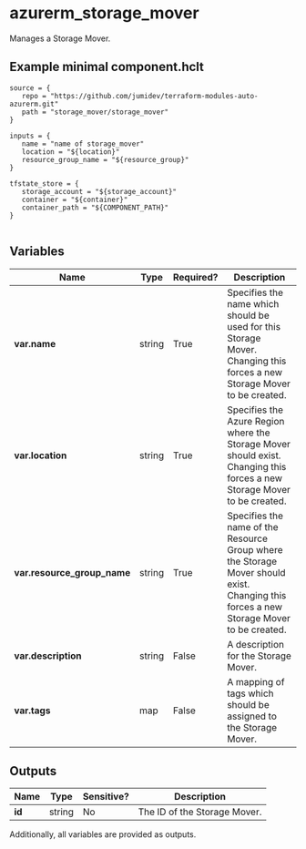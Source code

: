 # azurerm_storage_mover

Manages a Storage Mover.

## Example minimal component.hclt

```hcl
source = {
   repo = "https://github.com/jumidev/terraform-modules-auto-azurerm.git" 
   path = "storage_mover/storage_mover" 
}

inputs = {
   name = "name of storage_mover" 
   location = "${location}" 
   resource_group_name = "${resource_group}" 
}

tfstate_store = {
   storage_account = "${storage_account}" 
   container = "${container}" 
   container_path = "${COMPONENT_PATH}" 
}


```

## Variables

| Name | Type | Required? |  Description |
| ---- | ---- | --------- |  ----------- |
| **var.name** | string | True | Specifies the name which should be used for this Storage Mover. Changing this forces a new Storage Mover to be created. | 
| **var.location** | string | True | Specifies the Azure Region where the Storage Mover should exist. Changing this forces a new Storage Mover to be created. | 
| **var.resource_group_name** | string | True | Specifies the name of the Resource Group where the Storage Mover should exist. Changing this forces a new Storage Mover to be created. | 
| **var.description** | string | False | A description for the Storage Mover. | 
| **var.tags** | map | False | A mapping of tags which should be assigned to the Storage Mover. | 



## Outputs

| Name | Type | Sensitive? | Description |
| ---- | ---- | --------- | --------- |
| **id** | string | No  | The ID of the Storage Mover. | 

Additionally, all variables are provided as outputs.
